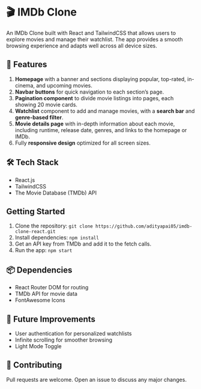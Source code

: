 # 🎬 IMDb Clone  

An IMDb Clone built with React and TailwindCSS that allows users to explore movies and manage their watchlist. The app provides a smooth browsing experience and adapts well across all device sizes.

## 🌟 Features  
1. **Homepage** with a banner and sections displaying popular, top-rated, in-cinema, and upcoming movies.  
2. **Navbar buttons** for quick navigation to each section’s page.  
3. **Pagination component** to divide movie listings into pages, each showing 20 movie cards.  
4. **Watchlist** component to add and manage movies, with a **search bar** and **genre-based filter**.  
5. **Movie details page** with in-depth information about each movie, including runtime, release date, genres, and links to the homepage or IMDb.  
6. Fully **responsive design** optimized for all screen sizes.

## 🛠️ Tech Stack  
- React.js  
- TailwindCSS  
- The Movie Database (TMDb) API  

## Getting Started  
1. Clone the repository: `git clone https://github.com/adityapai05/imdb-clone-react.git`  
2. Install dependencies: `npm install`  
3. Get an API key from TMDb and add it to the fetch calls.  
4. Run the app: `npm start`  

## 📦 Dependencies  
- React Router DOM for routing  
- TMDb API for movie data  
- FontAwesome Icons 

## 📝 Future Improvements  
- User authentication for personalized watchlists  
- Infinite scrolling for smoother browsing  
- Light Mode Toggle

## 🤝 Contributing  
Pull requests are welcome. Open an issue to discuss any major changes.  
